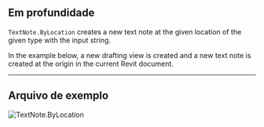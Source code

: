 ## Em profundidade
`TextNote.ByLocation` creates a new text note at the given location of the given type with the input string.

In the example below, a new drafting view is created and a new text note is created at the origin in the current Revit document.

___
## Arquivo de exemplo

![TextNote.ByLocation](./Revit.Elements.TextNote.ByLocation_img.jpg)
